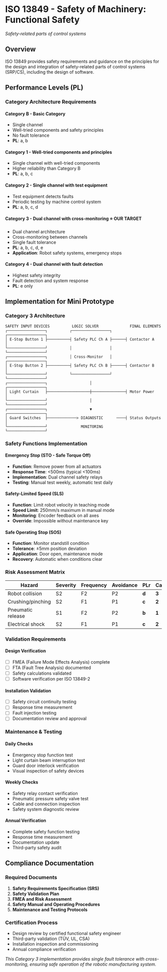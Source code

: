 # ISO 13849 - Safety of Machinery: Functional Safety
*Safety-related parts of control systems*

## Overview
ISO 13849 provides safety requirements and guidance on the principles for the design and integration of safety-related parts of control systems (SRP/CS), including the design of software.

## Performance Levels (PL)

### **Category Architecture Requirements**

#### **Category B** - Basic Category
- Single channel
- Well-tried components and safety principles
- No fault tolerance
- **PL**: a, b

#### **Category 1** - Well-tried components and principles
- Single channel with well-tried components
- Higher reliability than Category B
- **PL**: a, b, c

#### **Category 2** - Single channel with test equipment
- Test equipment detects faults
- Periodic testing by machine control system
- **PL**: a, b, c, d

#### **Category 3** - Dual channel with cross-monitoring ⭐ **OUR TARGET**
- Dual channel architecture
- Cross-monitoring between channels
- Single fault tolerance
- **PL**: a, b, c, d, e
- **Application**: Robot safety systems, emergency stops

#### **Category 4** - Dual channel with fault detection
- Highest safety integrity
- Fault detection and system response
- **PL**: e only

## Implementation for Mini Prototype

### **Category 3 Architecture**
```
SAFETY INPUT DEVICES          LOGIC SOLVER              FINAL ELEMENTS
┌─────────────────┐          ┌─────────────────┐      ┌─────────────────┐
│ E-Stop Button 1 ├──────────┤ Safety PLC Ch A ├──────┤ Contactor A     │
└─────────────────┘          │                 │      └─────────────────┘
┌─────────────────┐          │ Cross-Monitor   │      ┌─────────────────┐
│ E-Stop Button 2 ├──────────┤ Safety PLC Ch B ├──────┤ Contactor B     │
└─────────────────┘          └─────────────────┘      └─────────────────┘
┌─────────────────┐                   │               ┌─────────────────┐
│ Light Curtain   ├───────────────────┼───────────────┤ Motor Power     │
└─────────────────┘                   │               └─────────────────┘
┌─────────────────┐                   ▼               ┌─────────────────┐
│ Guard Switches  ├─────────────> DIAGNOSTIC      ────┤ Status Outputs  │
└─────────────────┘               MONITORING          └─────────────────┘
```

### **Safety Functions Implementation**

#### **Emergency Stop (STO - Safe Torque Off)**
- **Function**: Remove power from all actuators
- **Response Time**: <500ms (typical <100ms)
- **Implementation**: Dual channel safety relays
- **Testing**: Manual test weekly, automatic test daily

#### **Safety-Limited Speed (SLS)**
- **Function**: Limit robot velocity in teaching mode
- **Speed Limit**: 250mm/s maximum in manual mode
- **Monitoring**: Encoder feedback on all axes
- **Override**: Impossible without maintenance key

#### **Safe Operating Stop (SOS)**
- **Function**: Monitor standstill condition
- **Tolerance**: ±5mm position deviation
- **Application**: Door open, maintenance mode
- **Recovery**: Automatic when conditions clear

### **Risk Assessment Matrix**

| Hazard | Severity | Frequency | Avoidance | PLr | Category |
|--------|----------|-----------|-----------|-----|----------|
| Robot collision | S2 | F2 | P2 | **d** | **3** |
| Crushing/pinching | S2 | F1 | P1 | **c** | **2** |
| Pneumatic release | S1 | F2 | P2 | **b** | **1** |
| Electrical shock | S2 | F1 | P1 | **c** | **2** |

### **Validation Requirements**

#### **Design Verification**
- [ ] FMEA (Failure Mode Effects Analysis) complete
- [ ] FTA (Fault Tree Analysis) documented
- [ ] Safety calculations validated
- [ ] Software verification per ISO 13849-2

#### **Installation Validation**
- [ ] Safety circuit continuity testing
- [ ] Response time measurement
- [ ] Fault injection testing
- [ ] Documentation review and approval

### **Maintenance & Testing**

#### **Daily Checks**
- Emergency stop function test
- Light curtain beam interruption test
- Guard door interlock verification
- Visual inspection of safety devices

#### **Weekly Checks**
- Safety relay contact verification
- Pneumatic pressure safety valve test
- Cable and connection inspection
- Safety system diagnostic review

#### **Annual Verification**
- Complete safety function testing
- Response time measurement
- Documentation update
- Third-party safety audit

## Compliance Documentation

### **Required Documents**
1. **Safety Requirements Specification (SRS)**
2. **Safety Validation Plan**
3. **FMEA and Risk Assessment**
4. **Safety Manual and Operating Procedures**
5. **Maintenance and Testing Protocols**

### **Certification Process**
- Design review by certified functional safety engineer
- Third-party validation (TÜV, UL, CSA)
- Installation inspection and commissioning
- Annual compliance verification

*This Category 3 implementation provides single fault tolerance with cross-monitoring, ensuring safe operation of the robotic manufacturing system.*